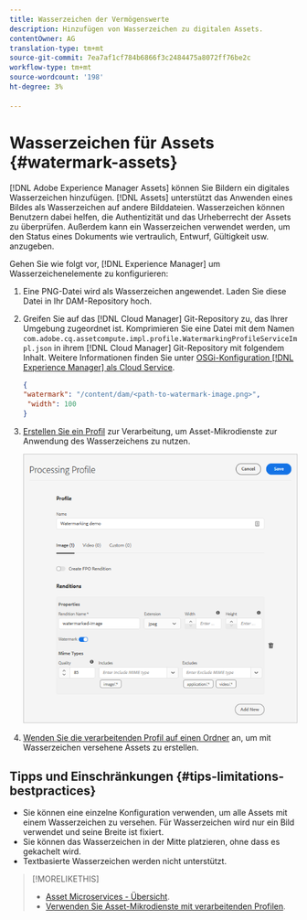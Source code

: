 ```yaml
---
title: Wasserzeichen der Vermögenswerte
description: Hinzufügen von Wasserzeichen zu digitalen Assets.
contentOwner: AG
translation-type: tm+mt
source-git-commit: 7ea7af1cf784b6866f3c2484475a8072ff76be2c
workflow-type: tm+mt
source-wordcount: '198'
ht-degree: 3%

---
```



# Wasserzeichen für Assets {#watermark-assets}

[!DNL Adobe Experience Manager Assets] können Sie Bildern ein digitales Wasserzeichen hinzufügen. [!DNL Assets] unterstützt das Anwenden eines Bildes als Wasserzeichen auf andere Bilddateien. Wasserzeichen können Benutzern dabei helfen, die Authentizität und das Urheberrecht der Assets zu überprüfen. Außerdem kann ein Wasserzeichen verwendet werden, um den Status eines Dokuments wie vertraulich, Entwurf, Gültigkeit usw. anzugeben.

Gehen Sie wie folgt vor, [!DNL Experience Manager] um Wasserzeichenelemente zu konfigurieren:

1. Eine PNG-Datei wird als Wasserzeichen angewendet. Laden Sie diese Datei in Ihr DAM-Repository hoch.

1. Greifen Sie auf das [!DNL Cloud Manager] Git-Repository zu, das Ihrer Umgebung zugeordnet ist. Komprimieren Sie eine Datei mit dem Namen `com.adobe.cq.assetcompute.impl.profile.WatermarkingProfileServiceImpl.json` in ihrem [!DNL Cloud Manager] Git-Repository mit folgendem Inhalt. Weitere Informationen finden Sie unter [OSGi-Konfiguration [!DNL Experience Manager] als Cloud Service](/help/implementing/deploying/configuring-osgi.md).

   ```json
   {
   "watermark": "/content/dam/<path-to-watermark-image.png>",
    "width": 100
   }
   ```

1. [Erstellen Sie ein Profil](/help/assets/asset-microservices-configure-and-use.md#create-custom-profile) zur Verarbeitung, um Asset-Mikrodienste zur Anwendung des Wasserzeichens zu nutzen.

   ![Profil zur Asset-Verarbeitung zum Erstellen eines Wasserzeichens](assets/watermark-processing-profile.png)

1. [Wenden Sie die verarbeitenden Profil auf einen Ordner](/help/assets/asset-microservices-configure-and-use.md#use-profiles) an, um mit Wasserzeichen versehene Assets zu erstellen.

## Tipps und Einschränkungen {#tips-limitations-bestpractices}

* Sie können eine einzelne Konfiguration verwenden, um alle Assets mit einem Wasserzeichen zu versehen. Für Wasserzeichen wird nur ein Bild verwendet und seine Breite ist fixiert.
* Sie können das Wasserzeichen in der Mitte platzieren, ohne dass es gekachelt wird.
* Textbasierte Wasserzeichen werden nicht unterstützt.

>[!MORELIKETHIS]
>
>* [Asset Microservices - Übersicht](/help/assets/asset-microservices-overview.md).
>* [Verwenden Sie Asset-Mikrodienste mit verarbeitenden Profilen](/help/assets/asset-microservices-configure-and-use.md).

